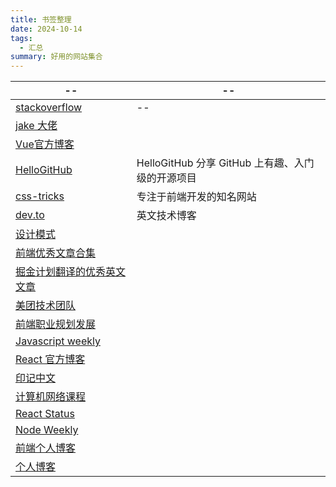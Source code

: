 ```yaml
---
title: 书签整理
date: 2024-10-14
tags:
  - 汇总
summary: 好用的网站集合
---
```


| -- | -- |
| -- | -- |
| [stackoverflow](https://stackoverflow.com/) | -- |
| [jake 大佬](https://jakearchibald.com/) |  |
| [Vue官方博客](https://vuedose.tips/) |  |
| [HelloGitHub](https://github.com/521xueweihan/HelloGitHub?tab=readme-ov-file) | HelloGitHub 分享 GitHub 上有趣、入门级的开源项目 |
| [css-tricks](https://css-tricks.com/) |  专注于前端开发的知名网站 |
| [dev.to](https://dev.to/) | 英文技术博客 |
| [设计模式](https://refactoringguru.cn/design-patterns/catalog) |  |
| [前端优秀文章合集](https://github.com/Nealyang/PersonalBlog/issues/48) |  |
| [掘金计划翻译的优秀英文文章](https://github.com/xitu/gold-miner) |  |
| [美团技术团队](https://tech.meituan.com/)| |
| [前端职业规划发展](https://github.com/f2e-journey/f2e-journey/blob/master/career-planning.md)| |
| [Javascript weekly](https://javascriptweekly.com/thankyou?uid=175c63b440)||
| [React 官方博客](https://reactnewsletter.com/issues) | |
| [印记中文](https://docschina.org/) ||
| [计算机网络课程](https://mooc1.xueyinonline.com/nodedetailcontroller/visitnodedetail?courseId=214389254&knowledgeId=346978159&enc=) ||
| [React Status](https://react.statuscode.com/issues/194) || 
| [Node Weekly](https://nodeweekly.com/issues/344) || 
| [前端个人博客](https://github.com/seognil/fe-foundation) || 
|[个人博客](https://stackedit.cn/share.html?id=8q5lswj9r3tfxn2pby0uc92)| |
